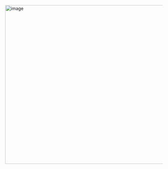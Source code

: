 <img width="508" alt="image" src="https://github.com/fbriandwi/30-Days-of-Code-HackerRank/assets/87922540/1a93490d-f402-4eb7-a43b-40e0c2152f1e">
